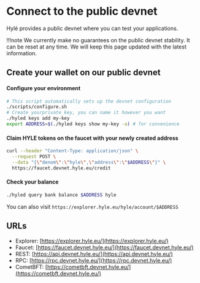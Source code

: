 # Connect to the public devnet

Hylé provides a public devnet where you can test your applications.

!!!note
    We currently make no guarantees on the public devnet stability. It can be reset at any time.
    We will keep this page updated with the latest information.

## Create your wallet on our public devnet

#### Configure your environment
```bash
# This script automatically sets up the devnet configuration
./scripts/configure.sh
# Create yourprivate key, you can name it however you want
./hyled keys add my-key
export ADDRESS=$(./hyled keys show my-key -a) # for convenience
```

#### Claim HYLE tokens on the faucet with your newly created address
```bash
curl --header "Content-Type: application/json" \
  --request POST \
  --data "{\"denom\":\"hyle\",\"address\":\"$ADDRESS\"}" \
  https://faucet.devnet.hyle.eu/credit
```
#### Check your balance
```bash
./hyled query bank balance $ADDRESS hyle
```
You can also visit `https://explorer.hyle.eu/hyle/account/$ADDRESS`

## URLs

- Explorer: [https://explorer.hyle.eu/](https://explorer.hyle.eu/)  
- Faucet: [https://faucet.devnet.hyle.eu/](https://faucet.devnet.hyle.eu/)  
- REST: [https://api.devnet.hyle.eu/](https://api.devnet.hyle.eu/)  
- RPC: [https://rpc.devnet.hyle.eu/](https://rpc.devnet.hyle.eu/)  
- CometBFT: [https://cometbft.devnet.hyle.eu/](https://cometbft.devnet.hyle.eu/)  
